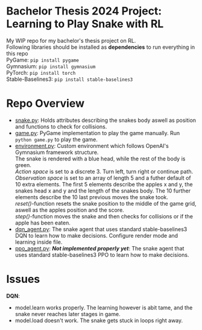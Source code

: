 # Bachelor Thesis 2024 Project: Learning to Play Snake with RL
My WIP repo for my bachelor's thesis project on RL.\
Following libraries should be installed as **dependencies** to run everything in this repo\
PyGame: `pip install pygame`\
Gymnasium: `pip install gymnasium`\
PyTorch: `pip install torch`\
Stable-Baselines3: `pip install stable-baselines3`

# Repo Overview
- [snake.py](https://github.com/viggostarcke/rl-snake/blob/main/snake.py): Holds attributes describing the snakes body aswell as position and functions to check for collisions.
- [game.py](https://github.com/viggostarcke/rl-snake/blob/main/game.py): PyGame implementation to play the game manually. Run `python game.py` to play the game.
- [environment.py](https://github.com/viggostarcke/rl-snake/blob/main/environment.py): Custom environment which follows OpenAI's Gymnasium framework structure.\
The snake is rendered with a blue head, while the rest of the body is green.\
*Action space* is set to a discrete 3. Turn left, turn right or continue path.\
*Observation space* is set to an array of length 5 and a futher default of 10 extra elements. The first 5 elements describe the apples x and y, the snakes head x and y and the length of the snakes body. The 10 further elements describe the 10 last previous moves the snake took.\
*reset()*-function resets the snake position to the middle of the game grid, aswell as the apples position and the score.\
*step()*-function moves the snake and then checks for collisions or if the apple has been eaten.
- [dqn_agent.py](https://github.com/viggostarcke/rl-snake/blob/main/dqn_agent.py): The snake agent that uses standard stable-baselines3 DQN to learn how to make decisions. Configure render mode and learning inside file.
- [ppo_agent.py](https://github.com/viggostarcke/rl-snake/blob/main/ppo_agent.py): ***Not implemented properly yet***: The snake agent that uses standard stable-baselines3 PPO to learn how to make decisions.
# Issues
**DQN**:
- model.learn works properly. The learning however is abit tame, and the snake never reaches later stages in game.
- model.load doesn't work. The snake gets stuck in loops right away. 
